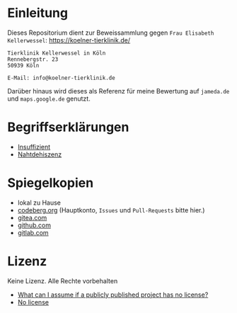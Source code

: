 # Einleitung
Dieses Repositorium dient zur Beweissammlung gegen `Frau Elisabeth Kellerwessel`: https://koelner-tierklinik.de/

```no-highlight
Tierklinik Kellerwessel in Köln
Rennebergstr. 23
50939 Köln

E-Mail: info@koelner-tierklinik.de
```

Darüber hinaus wird dieses als Referenz für meine Bewertung auf `jameda.de` und `maps.google.de` genutzt.

# Begriffserklärungen
* [Insuffizient](https://flexikon.doccheck.com/de/Insuffizient)
* [Nahtdehiszenz](https://flexikon.doccheck.com/de/Nahtdehiszenz)

# Spiegelkopien
* lokal zu Hause
* [codeberg.org](https://codeberg.org/keks24/beweissammlung-nahtdehiszenz-elisabeth-kellerwessel) (Hauptkonto, `Issues` und `Pull-Requests` bitte hier.)
* [gitea.com](https://gitea.com/keks24/beweissammlung-nahtdehiszenz-elisabeth-kellerwessel)
* [github.com](https://github.com/keks24/beweissammlung-nahtdehiszenz-elisabeth-kellerwessel)
* [gitlab.com](https://gitlab.com/keks24/beweissammlung-nahtdehiszenz-elisabeth-kellerwessel)

# Lizenz
Keine Lizenz. Alle Rechte vorbehalten
* [What can I assume if a publicly published project has no license?](https://opensource.stackexchange.com/a/1721)
* [No license](https://choosealicense.com/no-permission/)
